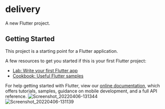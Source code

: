 # delivery

A new Flutter project.

## Getting Started

This project is a starting point for a Flutter application.

A few resources to get you started if this is your first Flutter project:

- [Lab: Write your first Flutter app](https://flutter.dev/docs/get-started/codelab)
- [Cookbook: Useful Flutter samples](https://flutter.dev/docs/cookbook)

For help getting started with Flutter, view our
[online documentation](https://flutter.dev/docs), which offers tutorials,
samples, guidance on mobile development, and a full API reference.
![Screenshot_20220406-131344](https://user-images.githubusercontent.com/86559623/162197357-b6d4b382-4cb3-4450-90fa-4caca7b14703.png)
![Screenshot_20220406-131139](https://user-images.githubusercontent.com/86559623/162197447-0ebaecbf-7b74-469b-8804-f348371f7985.png)
